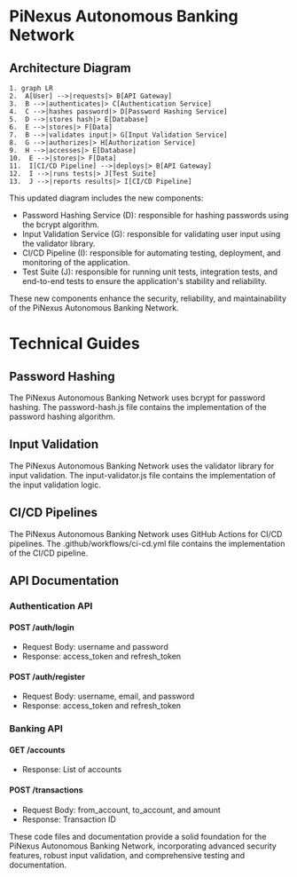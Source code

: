 # PiNexus Autonomous Banking Network

## Architecture Diagram

```
1. graph LR
2.  A[User] -->|requests|> B[API Gateway]
3.  B -->|authenticates|> C[Authentication Service]
4.  C -->|hashes password|> D[Password Hashing Service]
5.  D -->|stores hash|> E[Database]
6.  E -->|stores|> F[Data]
7.  B -->|validates input|> G[Input Validation Service]
8.  G -->|authorizes|> H[Authorization Service]
9.  H -->|accesses|> E[Database]
10.  E -->|stores|> F[Data]
11.  I[CI/CD Pipeline] -->|deploys|> B[API Gateway]
12.  I -->|runs tests|> J[Test Suite]
13.  J -->|reports results|> I[CI/CD Pipeline]
```

This updated diagram includes the new components:

- Password Hashing Service (D): responsible for hashing passwords using the bcrypt algorithm.
- Input Validation Service (G): responsible for validating user input using the validator library.
- CI/CD Pipeline (I): responsible for automating testing, deployment, and monitoring of the application.
- Test Suite (J): responsible for running unit tests, integration tests, and end-to-end tests to ensure the application's stability and reliability.

These new components enhance the security, reliability, and maintainability of the PiNexus Autonomous Banking Network.

# Technical Guides

## Password Hashing
The PiNexus Autonomous Banking Network uses bcrypt for password hashing. The password-hash.js file contains the implementation of the password hashing algorithm.

## Input Validation
The PiNexus Autonomous Banking Network uses the validator library for input validation. The input-validator.js file contains the implementation of the input validation logic.

## CI/CD Pipelines
The PiNexus Autonomous Banking Network uses GitHub Actions for CI/CD pipelines. The .github/workflows/ci-cd.yml file contains the implementation of the CI/CD pipeline.

## API Documentation

### Authentication API

#### POST /auth/login
- Request Body: username and password
- Response: access_token and refresh_token

#### POST /auth/register
- Request Body: username, email, and password
- Response: access_token and refresh_token

### Banking API

#### GET /accounts
- Response: List of accounts

#### POST /transactions
- Request Body: from_account, to_account, and amount
- Response: Transaction ID

These code files and documentation provide a solid foundation for the PiNexus Autonomous Banking Network, incorporating advanced security features, robust input validation, and comprehensive testing and documentation.
